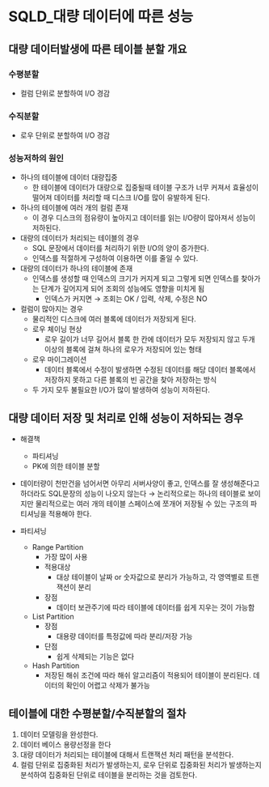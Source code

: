 # SQLD_대량 데이터에 따른 성능

## 대량 데이터발생에 따른 테이블 분할 개요

### 수평분할

- 컬럼 단위로 분할하여 I/O 경감

### 수직분할

- 로우 단위로 분할하여 I/O 경감



### 성능저하의 원인

- 하나의 테이블에 데이터 대량집중
  - 한 테이블에 데이터가 대량으로 집중될때 테이블 구조가 너무 커져서 효율성이 떨어져 데이터를 처리할 때 디스크 I/O를 많이 유발하게 된다.
- 하나의 테이블에 여러 개의 컬럼 존재
  - 이 경우 디스크의 점유량이 높아지고 데이터를 읽는 I/O량이 많아져서 성능이 저하된다.
- 대량의 데이터가 처리되는 테이블의 경우
  - SQL 문장에서 데이터를 처리하기 위한 I/O의 양이 증가한다.
  - 인덱스를 적절하게 구성하여 이용하면 이를 줄일 수 있다.
- 대량의 데이터가 하나의 테이블에 존재
  - 인덱스를 생성할 때 인덱스의 크기가 커지게 되고 그렇게 되면 인덱스를 찾아가는 단계가 깊어지게 되어 조회의 성능에도 영향을 미치게 됨
    - 인덱스가 커지면 → 조회는 OK / 입력, 삭제, 수정은 NO
- 컬럼이 많아지는 경우
  - 물리적인 디스크에 여러 블록에 데이터가 저장되게 된다.
  - 로우 체이닝 현상
    - 로우 길이가 너무 길어서 블록 한 칸에 데이터가 모두 저장되지 않고 두개 이상의 블록에 걸쳐 하나의 로우가 저장되어 있는 형태
  - 로우 마이그레이션
    - 데이터 블록에서 수정이 발생하면 수정된 데이터를 해당 데이터 블록에서 저장하지 못하고 다른 블록의 빈 공간을 찾아 저장하는 방식
  - 두 가지 모두 불필요한 I/O가 많이 발생하여 성능이 저하된다.



## 대량 데이터 저장 및 처리로 인해 성능이 저하되는 경우

- 해결책
  - 파티셔닝
  - PK에 의한 테이블 분할
- 데이터량이 천만건을 넘어서면 아무리 서버사양이 좋고, 인덱스를 잘 생성해준다고 하더라도 SQL문장의 성능이 나오지 않는다 → 논리적으로는 하나의 테이블로 보이지만 물리적으로는 여러 개의 테이블 스페이스에 쪼개어 저장될 수 있는 구조의 파티셔닝을 적용해야 한다.

- 파티셔닝
  - Range Partition
    - 가장 많이 사용
    - 적용대상
      - 대상 테이블이 날짜 or 숫자값으로 분리가 가능하고, 각 영역별로 트랜잭션이 분리
    - 장점
      - 데이터 보관주기에 따라 테이블에 데이터를 쉽게 지우는 것이 가능함
  - List Partition
    - 장점
      - 대용량 데이터를 특정값에 따라 분리/저장 가능
    - 단점
      - 쉽게 삭제되는 기능은 없다
  - Hash Partition
    - 저장된 해쉬 조건에 따라 해쉬 알고리즘이 적용되어 테이블이 분리된다. 데이터의 확인이 어렵고 삭제가 불가능



## 테이블에 대한 수평분할/수직분할의 절차

1. 데이터 모델링을 완성한다.
2. 데이터 베이스 용량선정을 한다
3. 대량 데이터가 처리되는 테이블에 대해서 트랜잭션 처리 패턴을 분석한다.
4. 컬럼 단위로 집중화된 처리가 발생하는지, 로우 단위로 집중화된 처리가 발생하는지 분석하여 집중화된 단위로 테이블을 분리하는 것을 검토한다.



